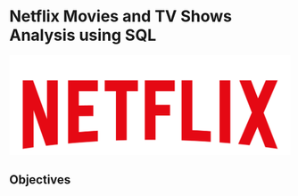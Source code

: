 # Netflix Movies and TV Shows Analysis using SQL
![Netflix Logo](https://github.com/kellystrings/Netflix_business_project/blob/main/Netflix-logo.png)


## Objectives
